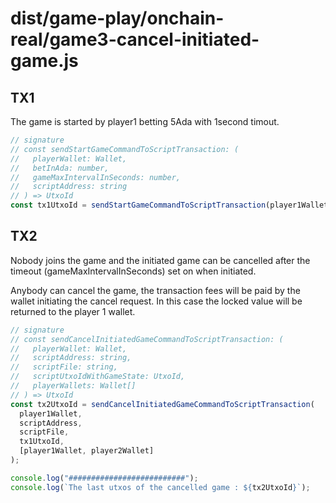 # dist/game-play/onchain-real/game3-cancel-initiated-game.js

## TX1
The game is started by player1 betting 5Ada with 1second timout.

```typescript
// signature
// const sendStartGameCommandToScriptTransaction: (
//   playerWallet: Wallet,
//   betInAda: number,
//   gameMaxIntervalInSeconds: number,
//   scriptAddress: string
// ) => UtxoId
const tx1UtxoId = sendStartGameCommandToScriptTransaction(player1Wallet, 5, 1, scriptAddress);
```
## TX2
Nobody joins the game and the initiated game can be cancelled after the timeout (gameMaxIntervalInSeconds) set on when initiated.

Anybody can cancel the game, the transaction fees will be paid by the wallet initiating the cancel request. 
In this case the locked value will be returned to the player 1 wallet.

```typescript
// signature
// const sendCancelInitiatedGameCommandToScriptTransaction: (
//   playerWallet: Wallet,
//   scriptAddress: string,
//   scriptFile: string,
//   scriptUtxoIdWithGameState: UtxoId,
//   playerWallets: Wallet[]
// ) => UtxoId
const tx2UtxoId = sendCancelInitiatedGameCommandToScriptTransaction(
  player1Wallet,
  scriptAddress,
  scriptFile,
  tx1UtxoId,
  [player1Wallet, player2Wallet]
);

console.log("##########################");
console.log(`The last utxos of the cancelled game : ${tx2UtxoId}`);

```